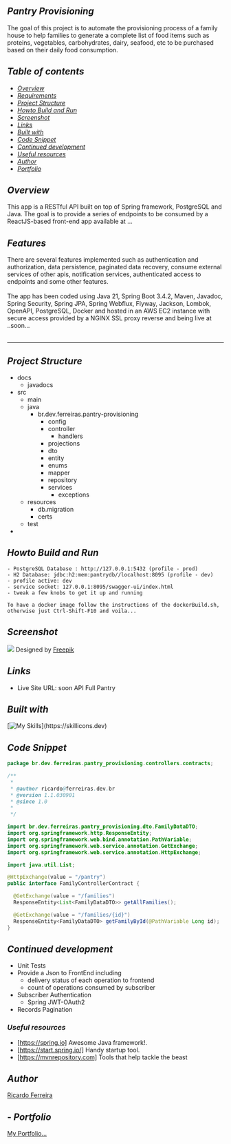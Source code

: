 ## _Pantry Provisioning_ <br />
The goal of this project is to automate the provisioning process of a family house
to help families to generate a complete list of food items such as proteins, vegetables, carbohydrates, dairy,
seafood, etc to be purchased based on their daily food consumption.

## _Table of contents_

- [_Overview_](#overview)
- [_Requirements_](#requirements)
- [_Project Structure_](#requirements)
- [_Howto Build and Run_](#requirements)
- [_Screenshot_](#screenshot)
- [_Links_](...)
- [_Built with_](#built-with)
- [_Code Snippet_](#requirements)
- [_Continued development_](#continued-development)
- [_Useful resources_](#useful-resources)
- [_Author_](#requirements)
- [_Portfolio_](#requirements)

## _Overview_

This app is a RESTful API built on top of Spring framework, PostgreSQL and Java. 
The goal is to provide a series of endpoints to be consumed by a ReactJS-based front-end app available at ...<soon> 
<br />

## _Features_

There are several features implemented such as authentication and authorization, data persistence, 
paginated data recovery, consume external services of other apis, notification services, 
authenticated access to endpoints and some other features.<br />
<br />
The app has been coded using Java 21, Spring Boot 3.4.2, Maven, Javadoc, Spring Security, Spring JPA, Spring Webflux,
Flyway, Jackson, Lombok, OpenAPI, PostgreSQL, Docker and hosted in an AWS EC2 instance with secure access provided
by a NGINX SSL proxy reverse and being live at ..soon... <br />
<br />

<hr />

## _Project Structure_
- docs
   - javadocs
- src
    - main
    - java
        - br.dev.ferreiras.pantry-provisioning
            - config
            - controller
              - handlers
            - projections
            - dto
            - entity
            - enums
            - mapper
            - repository
            - services
              - exceptions
    - resources
        - db.migration
        - certs
    - test
-

## _Howto Build and Run_

  ```
  - PostgreSQL Database : http://127.0.0.1:5432 (profile - prod)
  - H2 Database: jdbc:h2:mem:pantrydb//localhost:8095 (profile - dev)
  - profile active: dev 
  - service socket: 127.0.0.1:8095/swagger-ui/index.html
  - tweak a few knobs to get it up and running
  
  To have a docker image follow the instructions of the dockerBuild.sh,
  otherwise just Ctrl-Shift-F10 and voila...

```

## _Screenshot_
[![](./pantry-shopping.jpg)]()
Designed by <a href="https://www.freepik.com">Freepik</a>

## _Links_

- Live Site URL: soon API Full Pantry</a>

## _Built with_

[![My Skills](https://skillicons.dev/icons?i=java,spring,postgresql,maven,docker,rabbitmq,gmail,redhat,azure,idea,git,github,)](https://skillicons.dev)

## _Code Snippet_

```java
package br.dev.ferreiras.pantry_provisioning.controllers.contracts;

/**
 * 
 * @author ricardo@ferreiras.dev.br
 * @version 1.1.030901
 * @since 1.0
 *
 */

import br.dev.ferreiras.pantry_provisioning.dto.FamilyDataDTO;
import org.springframework.http.ResponseEntity;
import org.springframework.web.bind.annotation.PathVariable;
import org.springframework.web.service.annotation.GetExchange;
import org.springframework.web.service.annotation.HttpExchange;

import java.util.List;

@HttpExchange(value = "/pantry")
public interface FamilyControllerContract {

  @GetExchange(value = "/families")
  ResponseEntity<List<FamilyDataDTO>> getAllFamilies();

  @GetExchange(value = "/families/{id}")
  ResponseEntity<FamilyDataDTO> getFamilyById(@PathVariable Long id);
}

``` 

## _Continued development_

- Unit Tests 
- Provide a Json to FrontEnd including
    - delivery status of each operation to frontend 
    - count of operations consumed by subscriber 
- Subscriber Authentication 
    - Spring JWT-OAuth2 
- Records Pagination 

### _Useful resources_

- [https://spring.io] Awesome Java framework!.
- [https://start.spring.io/]  Handy startup tool.
- [https://mvnrepository.com] Tools that help tackle the beast

## _Author_
<a href="mailto:ricardo@ferreiras.dev.br">Ricardo Ferreira</a>

## - _Portfolio_
<a href="https://www.ferreiras.dev.br" target="_blank">My Portfolio...</a>


